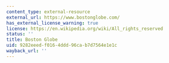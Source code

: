 ```yaml
---
content_type: external-resource
external_url: https://www.bostonglobe.com/
has_external_license_warning: true
license: https://en.wikipedia.org/wiki/All_rights_reserved
status: ''
title: Boston Globe
uid: 9282eeed-f016-4ddd-96ca-b7d7564e1e1c
wayback_url: ''
---
```

